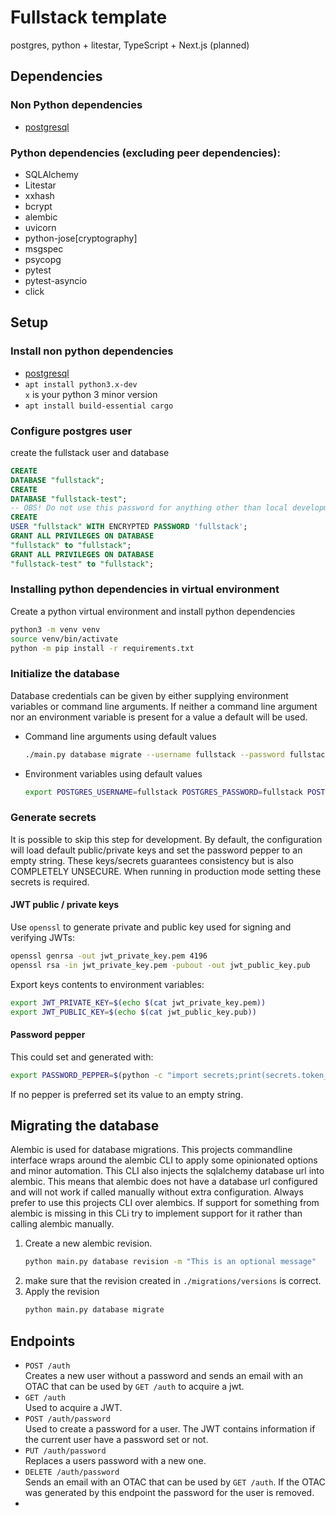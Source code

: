 # Fullstack template

postgres, python + litestar, TypeScript + Next.js (planned)

## Dependencies

### Non Python dependencies

* [postgresql](https://www.postgresql.org/)

### Python dependencies (excluding peer dependencies):
* SQLAlchemy
* Litestar
* xxhash
* bcrypt
* alembic
* uvicorn
* python-jose[cryptography]
* msgspec
* psycopg
* pytest
* pytest-asyncio
* click

## Setup

### Install non python dependencies

* [postgresql](https://www.postgresql.org/download/)
* `apt install python3.x-dev`\
  `x` is your python 3 minor version
* `apt install build-essential cargo`

### Configure postgres user

create the fullstack user and database

```sql
CREATE
DATABASE "fullstack";
CREATE
DATABASE "fullstack-test";
-- OBS! Do not use this password for anything other than local development!
CREATE
USER "fullstack" WITH ENCRYPTED PASSWORD 'fullstack';
GRANT ALL PRIVILEGES ON DATABASE
"fullstack" to "fullstack";
GRANT ALL PRIVILEGES ON DATABASE
"fullstack-test" to "fullstack";
```

### Installing python dependencies in virtual environment

Create a python virtual environment and install python dependencies

```bash
python3 -m venv venv
source venv/bin/activate
python -m pip install -r requirements.txt
```

### Initialize the database

Database credentials can be given by either supplying environment variables or command line arguments.
If neither a command line argument nor an environment variable is present for a value a default will be used.

* Command line arguments using default values
  ```bash
  ./main.py database migrate --username fullstack --password fullstack --database fullstack --host localhost --port 5432
  ```
* Environment variables using default values
  ```bash
  export POSTGRES_USERNAME=fullstack POSTGRES_PASSWORD=fullstack POSTGRES_DATABASE=fullstack POSTGRES_HOST=localhost POSTGRES_PORT=5432 && ./main.py database migrate
  ```

### Generate secrets

It is possible to skip this step for development. By default, the configuration will load default public/private keys
and set the password pepper to an empty string. These keys/secrets guarantees consistency but is also COMPLETELY
UNSECURE.
When running in production mode setting these secrets is required.

#### JWT public / private keys

Use `openssl` to generate private and public key used for signing and verifying JWTs:

```bash
openssl genrsa -out jwt_private_key.pem 4196
openssl rsa -in jwt_private_key.pem -pubout -out jwt_public_key.pub
```

Export keys contents to environment variables:

```bash
export JWT_PRIVATE_KEY=$(echo $(cat jwt_private_key.pem))
export JWT_PUBLIC_KEY=$(echo $(cat jwt_public_key.pub))
```

#### Password pepper

This could set and generated with:

```bash
export PASSWORD_PEPPER=$(python -c "import secrets;print(secrets.token_hex(64))")
```

If no pepper is preferred set its value to an empty string.

## Migrating the database

Alembic is used for database migrations. This projects commandline interface wraps around the alembic CLI
to apply some opinionated options and minor automation. This CLI also injects the sqlalchemy database url into
alembic. This means that alembic does not have a database url configured and will not work if called manually without
extra configuration.
Always prefer to use this projects CLI over alembics. If support for something from alembic is missing in this CLi
try to implement support for it rather than calling alembic manually.

1. Create a new alembic revision.
   ```bash
   python main.py database revision -m "This is an optional message"
   ```
2. make sure that the revision created in `./migrations/versions` is correct.
3. Apply the revision
   ```bash
   python main.py database migrate
   ```

## Endpoints
* `POST /auth` \
  Creates a new user without a password and sends an email with an OTAC that can be used by `GET /auth` 
  to acquire a jwt.
* `GET /auth` \
  Used to acquire a JWT. 
* `POST /auth/password` \
  Used to create a password for a user. The JWT contains information if the current user have a password set or not.
* `PUT /auth/password` \
  Replaces a users password with a new one.
* `DELETE /auth/password` \
  Sends an email with an OTAC that can be used by `GET /auth`. If the OTAC was generated by this endpoint the password
  for the user is removed.
* 